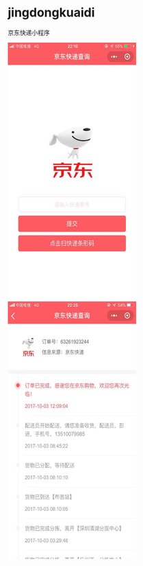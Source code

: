 # jingdongkuaidi
京东快递小程序

<img width="300" height="600" src="https://github.com/zhanhongzhao/jingdongkuaidi/blob/master/kuaidi/1.jpg">

<img width="300" height="600" src="https://github.com/zhanhongzhao/jingdongkuaidi/blob/master/kuaidi/2.jpg">
